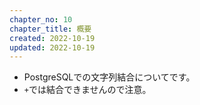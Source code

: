 ```yaml
---
chapter_no: 10
chapter_title: 概要
created: 2022-10-19
updated: 2022-10-19
---
```

- PostgreSQLでの文字列結合についてです。
- `+`では結合できませんので注意。